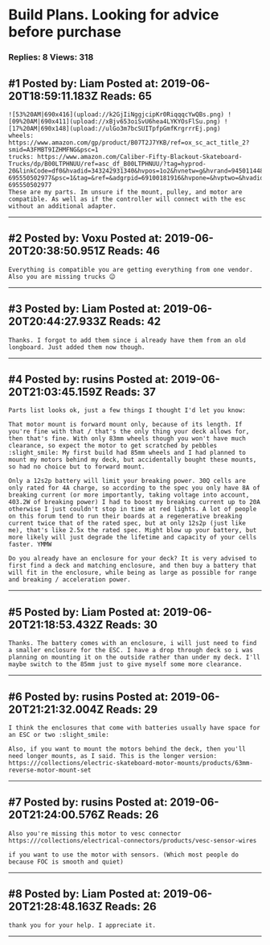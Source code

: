 # Build Plans. Looking for advice before purchase

### Replies: 8 Views: 318

## \#1 Posted by: Liam Posted at: 2019-06-20T18:59:11.183Z Reads: 65

```
![53%20AM|690x416](upload://k2GjIiNggjcipKr0RiqqqcYwQBs.png) ![09%20AM|690x411](upload://xBjv653oiSvU6hea4LYKYOsFlSu.png) ![17%20AM|690x148](upload://ulGo3m7bcSUITpfpGmfKrgrrrEj.png) 
wheels: https://www.amazon.com/gp/product/B07T2J7YKB/ref=ox_sc_act_title_2?smid=A3FMBT9IZHMFNG&psc=1
trucks: https://www.amazon.com/Caliber-Fifty-Blackout-Skateboard-Trucks/dp/B00LTPHNUU/ref=asc_df_B00LTPHNUU/?tag=hyprod-20&linkCode=df0&hvadid=343242931340&hvpos=1o2&hvnetw=g&hvrand=9450114484209338260&hvpone=&hvptwo=&hvqmt=&hvdev=c&hvdvcmdl=&hvlocint=&hvlocphy=9033276&hvtargid=pla-695550502977&psc=1&tag=&ref=&adgrpid=69100181916&hvpone=&hvptwo=&hvadid=343242931340&hvpos=1o2&hvnetw=g&hvrand=9450114484209338260&hvqmt=&hvdev=c&hvdvcmdl=&hvlocint=&hvlocphy=9033276&hvtargid=pla-695550502977
These are my parts. Im unsure if the mount, pulley, and motor are compatible. As well as if the controller will connect with the esc without an additional adapter.
```

---
## \#2 Posted by: Voxu Posted at: 2019-06-20T20:38:50.951Z Reads: 46

```
Everything is compatible you are getting everything from one vendor. Also you are missing trucks 😉
```

---
## \#3 Posted by: Liam Posted at: 2019-06-20T20:44:27.933Z Reads: 42

```
Thanks. I forgot to add them since i already have them from an old longboard. Just added them now though.
```

---
## \#4 Posted by: rusins Posted at: 2019-06-20T21:03:45.159Z Reads: 37

```
Parts list looks ok, just a few things I thought I'd let you know:

That motor mount is forward mount only, because of its length. If you're fine with that / that's the only thing your deck allows for, then that's fine. With only 83mm wheels though you won't have much clearance, so expect the motor to get scratched by pebbles :slight_smile: My first build had 85mm wheels and I had planned to mount my motors behind my deck, but accidentally bought these mounts, so had no choice but to forward mount.

Only a 12s2p battery will limit your breaking power. 30Q cells are only rated for 4A charge, so according to the spec you only have 8A of breaking current (or more importantly, taking voltage into account, 403.2W of breaking power) I had to boost my breaking current up to 20A otherwise I just couldn't stop in time at red lights. A lot of people on this forum tend to run their boards at a regenerative breaking current twice that of the rated spec, but at only 12s2p (just like me), that's like 2.5x the rated spec. Might blow up your battery, but more likely will just degrade the lifetime and capacity of your cells faster. YMMW

Do you already have an enclosure for your deck? It is very advised to first find a deck and matching enclosure, and then buy a battery that will fit in the enclosure, while being as large as possible for range and breaking / acceleration power.
```

---
## \#5 Posted by: Liam Posted at: 2019-06-20T21:18:53.432Z Reads: 30

```
Thanks. The battery comes with an enclosure, i will just need to find a smaller enclosure for the ESC. I have a drop through deck so i was planning on mounting it on the outside rather than under my deck. I'll maybe switch to the 85mm just to give myself some more clearance.
```

---
## \#6 Posted by: rusins Posted at: 2019-06-20T21:21:32.004Z Reads: 29

```
I think the enclosures that come with batteries usually have space for an ESC or two :slight_smile:

Also, if you want to mount the motors behind the deck, then you'll need longer mounts, as I said. This is the longer version: https:///collections/electric-skateboard-motor-mounts/products/63mm-reverse-motor-mount-set
```

---
## \#7 Posted by: rusins Posted at: 2019-06-20T21:24:00.576Z Reads: 26

```
Also you're missing this motor to vesc connector 
https:///collections/electrical-connectors/products/vesc-sensor-wires

if you want to use the motor with sensors. (Which most people do because FOC is smooth and quiet)
```

---
## \#8 Posted by: Liam Posted at: 2019-06-20T21:28:48.163Z Reads: 26

```
thank you for your help. I appreciate it.
```

---
